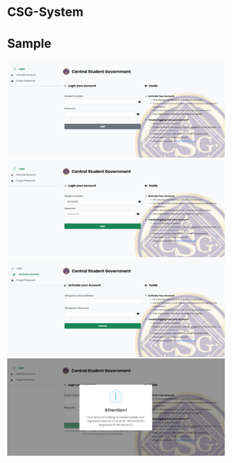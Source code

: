 # CSG-System

# Sample

![Login](./Demo/Login%20Page.png)
![Login with Imput](./Demo/login%20w%20input.png)
![Active Account](./Demo/Active%20Acc.png)
![Wrning](./Demo/warning.png)
